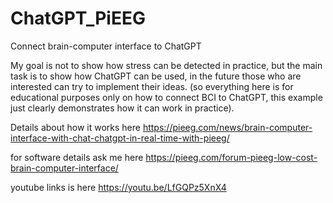 # ChatGPT_PiEEG
Connect brain-computer interface to ChatGPT

My goal is not to show how stress can be detected in practice, but the main task is to show how ChatGPT can be used, in the future those who are interested can try to implement their ideas. (so everything here is for educational purposes only on how to connect BCI to ChatGPT, this example just clearly demonstrates how it can work in practice).

Details about how it works here 
https://pieeg.com/news/brain-computer-interface-with-chat-chatgpt-in-real-time-with-pieeg/

for software details ask me here 
https://pieeg.com/forum-pieeg-low-cost-brain-computer-interface/  

youtube links is here https://youtu.be/LfGQPz5XnX4  


